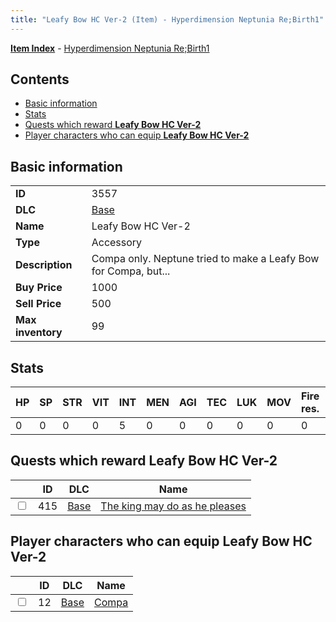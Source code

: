 ```yaml
---
title: "Leafy Bow HC Ver-2 (Item) - Hyperdimension Neptunia Re;Birth1"
---
```


[**Item Index**](/neptunia/rb1/item/index.html) - [Hyperdimension Neptunia Re;Birth1](/neptunia/rb1)

## Contents

- [Basic information](#basic-information)
- [Stats](#stats)
- [Quests which reward **Leafy Bow HC Ver-2**](#quests-which-reward-leafy-bow-hc-ver-2)
- [Player characters who can equip **Leafy Bow HC Ver-2**](#player-characters-who-can-equip-leafy-bow-hc-ver-2)

## Basic information

|   |   |
| -- | -- |
| **ID** | 3557 |
| **DLC** | [Base](/neptunia/rb1/dlc/1-base.html) |
| **Name** | Leafy Bow HC Ver-2 |
| **Type** | Accessory |
| **Description** | Compa only. Neptune tried to make a Leafy Bow for Compa, but... |
| **Buy Price** | 1000 |
| **Sell Price** | 500 |
| **Max inventory** | 99 |


## Stats

| HP | SP | STR | VIT | INT | MEN | AGI | TEC | LUK | MOV | Fire res. | Ice res. | Wind res. | Lightning res. |
| -- | -- | --- | --- | --- | --- | --- | --- | --- | --- | --------- | -------- | --------- | -------------- |
| 0 | 0 | 0 | 0 | 5 | 0 | 0 | 0 | 0 | 0 | 0 | 0 | 0 | 0 |


## Quests which reward **Leafy Bow HC Ver-2**

|    | ID | DLC | Name |
| -- | -- | --- | ---- |
| <input type="checkbox" id="rb1-quest-1-415" class="trackbox" /> | 415 | [Base](/neptunia/rb1/dlc/1-base.html) | [The king may do as he pleases](/neptunia/rb1/quest/1-415-the-king-may-do-as-he-pleases.html) |


## Player characters who can equip **Leafy Bow HC Ver-2**

|    | ID | DLC | Name |
| -- | -- | --- | ---- |
| <input type="checkbox" id="rb1-player-1-12" class="trackbox" /> | 12 | [Base](/neptunia/rb1/dlc/1-base.html) | [Compa](/neptunia/rb1/player/1-12-compa.html) |
